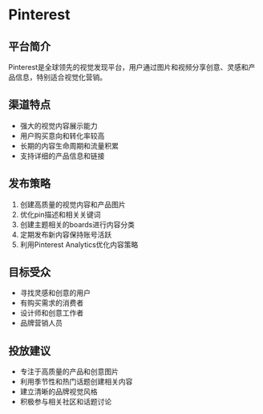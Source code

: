 # Pinterest

## 平台简介
Pinterest是全球领先的视觉发现平台，用户通过图片和视频分享创意、灵感和产品信息，特别适合视觉化营销。

## 渠道特点
- 强大的视觉内容展示能力
- 用户购买意向和转化率较高
- 长期的内容生命周期和流量积累
- 支持详细的产品信息和链接

## 发布策略
1. 创建高质量的视觉内容和产品图片
2. 优化pin描述和相关关键词
3. 创建主题相关的boards进行内容分类
4. 定期发布新内容保持账号活跃
5. 利用Pinterest Analytics优化内容策略

## 目标受众
- 寻找灵感和创意的用户
- 有购买需求的消费者
- 设计师和创意工作者
- 品牌营销人员

## 投放建议
- 专注于高质量的产品和创意图片
- 利用季节性和热门话题创建相关内容
- 建立清晰的品牌视觉风格
- 积极参与相关社区和话题讨论